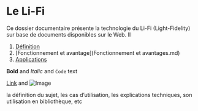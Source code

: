 # Le Li-Fi 

Ce dossier documentaire présente la technologie du Li-Fi (Light-Fidelity) sur base de documents disponibles sur le Web.
Il 

1. [Définition](definitions.md) 
2. [Fonctionnement et avantage](Fonctionnement et avantages.md)
3. [Applications](Applications.md)


**Bold** and _Italic_ and `Code` text

[Link](url) and ![Image](src)




 la définition du sujet, les cas d’utilisation, les explications techniques, son utilisation en bibliothèque, etc
